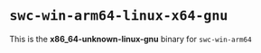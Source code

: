 # `swc-win-arm64-linux-x64-gnu`

This is the **x86_64-unknown-linux-gnu** binary for `swc-win-arm64`
